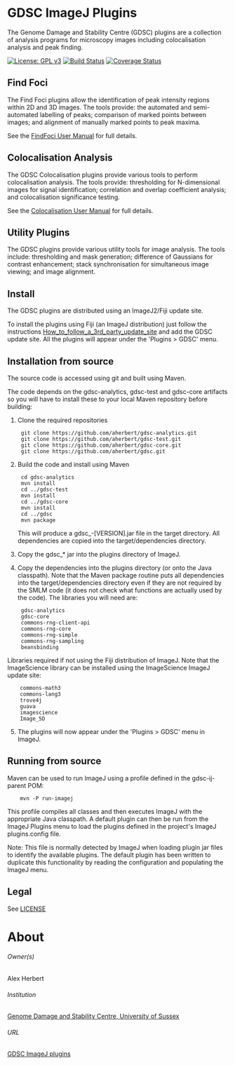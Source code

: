 GDSC ImageJ Plugins
===================

The Genome Damage and Stability Centre (GDSC) plugins are a collection of
analysis programs for microscopy images including colocalisation analysis and
peak finding.

[![License: GPL v3](https://img.shields.io/badge/License-GPLv3-blue.svg)](https://www.gnu.org/licenses/gpl-3.0)
[![Build Status](https://travis-ci.com/aherbert/gdsc.svg?branch=master)](https://travis-ci.com/aherbert/gdsc)
[![Coverage Status](https://coveralls.io/repos/github/aherbert/gdsc/badge.svg?branch=master)](https://coveralls.io/github/aherbert/gdsc?branch=master)

Find Foci
---------

The Find Foci plugins allow the identification of peak intensity regions within
2D and 3D images. The tools provide: the automated and semi-automated labelling
of peaks; comparison of marked points between images; and alignment of manually
marked points to peak maxima.

See the [FindFoci User Manual](FindFoci.odt) for full details.

Colocalisation Analysis
-----------------------

The GDSC Colocalisation plugins provide various tools to perform colocalisation
analysis. The tools provide: thresholding for N-dimensional images for signal
identification; correlation and overlap coefficient analysis; and
colocalisation significance testing.

See the [Colocalisation User Manual](Colocalisation.odt) for full details.

Utility Plugins
---------------

The GDSC plugins provide various utility tools for image analysis. The tools
include: thresholding and mask generation; difference of Gaussians for
contrast enhancement; stack synchronisation for simultaneous image viewing;
and image alignment.


Install
-------

The GDSC plugins are distributed using an ImageJ2/Fiji update site.

To install the plugins using Fiji (an ImageJ distribution) just follow the
instructions [How_to_follow_a_3rd_party_update_site](http://fiji.sc/How_to_follow_a_3rd_party_update_site)
and add the GDSC update site. All the plugins will appear under the
'Plugins > GDSC' menu.


Installation from source
------------------------

The source code is accessed using git and built using Maven.

The code depends on the gdsc-analytics, gdsc-test and gdsc-core artifacts so
you will have to install these to your local Maven repository before building:

1. Clone the required repositories

        git clone https://github.com/aherbert/gdsc-analytics.git
        git clone https://github.com/aherbert/gdsc-test.git
        git clone https://github.com/aherbert/gdsc-core.git
        git clone https://github.com/aherbert/gdsc.git

2. Build the code and install using Maven

        cd gdsc-analytics
        mvn install
        cd ../gdsc-test
        mvn install
        cd ../gdsc-core
        mvn install
        cd ../gdsc
        mvn package

	This will produce a gdsc_-[VERSION].jar file in the target directory. All
	dependencies are copied into the target/dependencies directory.

3. Copy the gdsc_* jar into the plugins directory of ImageJ.

4. Copy the dependencies into the plugins directory (or onto the Java
classpath). Note that the Maven package routine puts all dependencies into
the target/dependencies directory even if they are not required by the SMLM code
(it does not check what functions are actually used by the code). The libraries
you will need are:

        gdsc-analytics
        gdsc-core
        commons-rng-client-api
        commons-rng-core
        commons-rng-simple
        commons-rng-sampling
        beansbinding

Libraries required if not using the Fiji distribution of ImageJ. Note that the ImageScience library
can be installed using the ImageScience ImageJ update site:

        commons-math3
        commons-lang3
        trove4j
        guava
        imagescience
        Image_5D

5. The plugins will now appear under the 'Plugins > GDSC' menu in ImageJ.


Running from source
-------------------

Maven can be used to run ImageJ using a profile defined in the gdsc-ij-parent POM:

        mvn -P run-imagej

This profile compiles all classes and then executes ImageJ with the appropriate Java classpath. A
default plugin can then be run from the ImageJ Plugins menu to load the plugins defined in the
project's ImageJ plugins.config file. 

Note: This file is normally detected by ImageJ when loading plugin jar files to identify the
available plugins. The default plugin has been written to duplicate this functionality by reading
the configuration and populating the ImageJ menu.


Legal
-----

See [LICENSE](LICENSE.txt)


# About #

###### Owner(s) ######
Alex Herbert

###### Institution ######
[Genome Damage and Stability Centre, University of Sussex](http://www.sussex.ac.uk/gdsc/)

###### URL ######
[GDSC ImageJ plugins](http://www.sussex.ac.uk/gdsc/intranet/microscopy/UserSupport/AnalysisProtocol/imagej/gdsc_plugins/)
